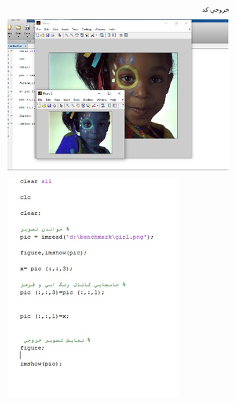 
<div  dir="rtl">
  
  خروجي كد
  </div>


![خروجي كد](https://github.com/semnan-university-ai/image-processing-class/blob/main/excersiecs/Homayontoosy/22/22.jpg )


<div  dir="rtl">
 
 
  
</div>

![خروجي كد](https://github.com/semnan-university-ai/image-processing-class/blob/main/excersiecs/Homayontoosy/22/tozihat%20barname.jpg)
